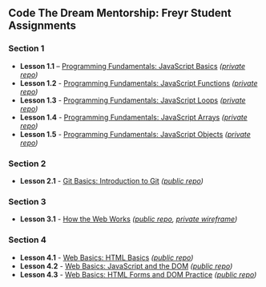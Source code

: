 ## Code The Dream Mentorship: Freyr Student Assignments

### Section 1

* **Lesson 1.1** – [Programming Fundamentals: JavaScript Basics](https://learn.codethedream.org/javascript-basics-op/) *([private repo](https://github.com/hayleyw7/ctd-mentor-freyr-1.1))*
* **Lesson 1.2** - [Programming Fundamentals: JavaScript Functions](https://learn.codethedream.org/javascript-functions-op/) *([private repo](https://github.com/hayleyw7/ctd-mentor-freyr-1.2))*
* **Lesson 1.3** - [Programming Fundamentals: JavaScript Loops](https://learn.codethedream.org/javascript-loops-op/) *([private repo](https://github.com/hayleyw7/ctd-mentor-freyr-1.3))*
* **Lesson 1.4** - [Programming Fundamentals: JavaScript Arrays](https://learn.codethedream.org/javascript-arrays-op/) *([private repo](https://github.com/hayleyw7/ctd-mentor-freyr-1.4))*
* **Lesson 1.5** - [Programming Fundamentals: JavaScript Objects](https://learn.codethedream.org/javascript-objects-op/) *([private repo](https://github.com/hayleyw7/ctd-mentor-freyr-1.5))*

### Section 2

* **Lesson 2.1** - [Git Basics: Introduction to Git](https://learn.codethedream.org/git-basics-op/) *([public repo](https://github.com/hayleyw7/ctd-mentor-freyr-intro))*

### Section 3

* **Lesson 3.1** - [How the Web Works](https://learn.codethedream.org/how-the-web-works-op/) *([public repo](https://github.com/hayleyw7/ctd-mentor-freyr-intro), [private wireframe](https://whimsical.com/board-EuVc23dgkvWksvNeXCg7xm))*

### Section 4

* **Lesson 4.1** - [Web Basics: HTML Basics](https://learn.codethedream.org/html-basics-op/) *([public repo](https://github.com/hayleyw7/ctd-mentor-freyr-intro))*
* **Lesson 4.2** - [Web Basics: JavaScript and the DOM](https://learn.codethedream.org/javascript-and-the-dom-op/) *([public repo](https://github.com/hayleyw7/ctd-mentor-freyr-intro))*
* **Lesson 4.3** - [Web Basics: HTML Forms and DOM Practice](https://learn.codethedream.org/html-forms-and-dom-practice-op/) *([public repo](https://github.com/hayleyw7/ctd-mentor-freyr-intro))*
